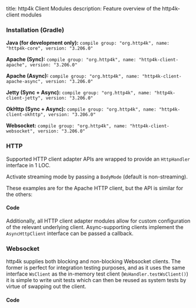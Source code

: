 title: http4k Client Modules
description: Feature overview of the http4k-client modules

### Installation (Gradle)
**Java (for development only):** ```compile group: "org.http4k", name: "http4k-core", version: "3.206.0"```

**Apache (Sync):** ```compile group: "org.http4k", name: "http4k-client-apache", version: "3.206.0"```

**Apache (Async):** ```compile group: "org.http4k", name: "http4k-client-apache-async", version: "3.206.0"```

**Jetty (Sync + Async):** ```compile group: "org.http4k", name: "http4k-client-jetty", version: "3.206.0"```

**OkHttp (Sync + Async):** ```compile group: "org.http4k", name: "http4k-client-okhttp", version: "3.206.0"```

**Websocket:** ```compile group: "org.http4k", name: "http4k-client-websocket", version: "3.206.0"```

### HTTP
Supported HTTP client adapter APIs are wrapped to provide an `HttpHandler` interface in 1 LOC.

Activate streaming mode by passing a `BodyMode` (default is non-streaming).

These examples are for the Apache HTTP client, but the API is similar for the others:

#### Code [<img class="octocat"/>](https://github.com/http4k/http4k/blob/master/src/docs/guide/modules/clients/example_http.kt)
<script src="https://gist-it.appspot.com/https://github.com/http4k/http4k/blob/master/src/docs/guide/modules/clients/example_http.kt"></script>

Additionally, all HTTP client adapter modules allow for custom configuration of the relevant underlying client. Async-supporting clients implement the `AsyncHttpClient` interface can be passed a callback.

### Websocket
http4k supplies both blocking and non-blocking Websocket clients. The former is perfect for integration testing purposes, and as it uses the same interface `WsClient` as the in-memory test client (`WsHandler.testWsClient()`) it is simple to write unit tests which can then be reused as system tests by virtue of swapping out the client.

#### Code [<img class="octocat"/>](https://github.com/http4k/http4k/blob/master/src/docs/guide/modules/clients/example_websocket.kt)
<script src="https://gist-it.appspot.com/https://github.com/http4k/http4k/blob/master/src/docs/guide/modules/clients/example_websocket.kt"></script>
